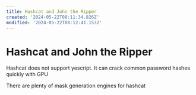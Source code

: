 ```yaml
---
title: Hashcat and John the Ripper
created: '2024-05-22T08:11:34.826Z'
modified: '2024-05-22T08:12:41.153Z'
---
```


# Hashcat and John the Ripper

Hashcat does not support yescript. It can crack common password hashes quickly with GPU

There are plenty of mask generation engines for hashcat
